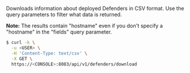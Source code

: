 Downloads information about deployed Defenders in CSV format.
Use the query parameters to filter what data is returned.

**Note:** The results contain "hostname" even if you don't specify a "hostname" in the "fields" query parameter.

```bash
$ curl -k \
  -u <USER> \
  -H 'Content-Type: text/csv' \
  -X GET \
  https://<CONSOLE>:8083/api/v1/defenders/download
```
